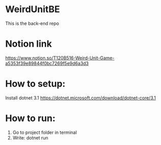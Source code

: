 # WeirdUnitBE
This is the back-end repo
# Notion link
https://www.notion.so/T120B516-Weird-Unit-Game-a5353f39e89844f0bc7269f5e9d6a3d3
# How to setup:
Install dotnet 3.1
https://dotnet.microsoft.com/download/dotnet-core/3.1
# How to run:
1. Go to project folder in terminal
2. Write: dotnet run
